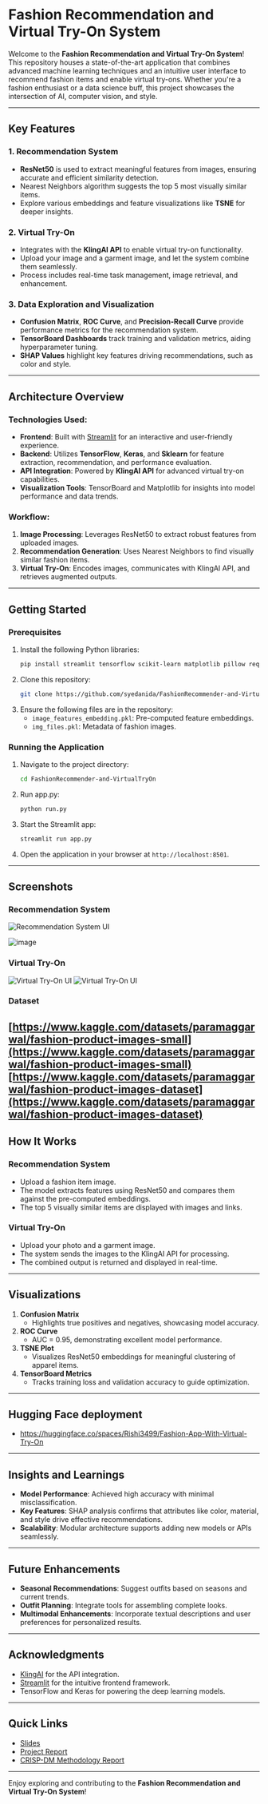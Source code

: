# Fashion Recommendation and Virtual Try-On System

Welcome to the **Fashion Recommendation and Virtual Try-On System**! This repository houses a state-of-the-art application that combines advanced machine learning techniques and an intuitive user interface to recommend fashion items and enable virtual try-ons. Whether you're a fashion enthusiast or a data science buff, this project showcases the intersection of AI, computer vision, and style.  

---

## Key Features

### 1. **Recommendation System**
- **ResNet50** is used to extract meaningful features from images, ensuring accurate and efficient similarity detection.
- Nearest Neighbors algorithm suggests the top 5 most visually similar items.
- Explore various embeddings and feature visualizations like **TSNE** for deeper insights.

### 2. **Virtual Try-On**
- Integrates with the **KlingAI API** to enable virtual try-on functionality.
- Upload your image and a garment image, and let the system combine them seamlessly.
- Process includes real-time task management, image retrieval, and enhancement.

### 3. **Data Exploration and Visualization**
- **Confusion Matrix**, **ROC Curve**, and **Precision-Recall Curve** provide performance metrics for the recommendation system.
- **TensorBoard Dashboards** track training and validation metrics, aiding hyperparameter tuning.
- **SHAP Values** highlight key features driving recommendations, such as color and style.

---

## Architecture Overview

### Technologies Used:
- **Frontend**: Built with [Streamlit](https://streamlit.io/) for an interactive and user-friendly experience.
- **Backend**: Utilizes **TensorFlow**, **Keras**, and **Sklearn** for feature extraction, recommendation, and performance evaluation.
- **API Integration**: Powered by **KlingAI API** for advanced virtual try-on capabilities.
- **Visualization Tools**: TensorBoard and Matplotlib for insights into model performance and data trends.

### Workflow:
1. **Image Processing**: Leverages ResNet50 to extract robust features from uploaded images.
2. **Recommendation Generation**: Uses Nearest Neighbors to find visually similar fashion items.
3. **Virtual Try-On**: Encodes images, communicates with KlingAI API, and retrieves augmented outputs.

---

## Getting Started

### Prerequisites

1. Install the following Python libraries:
   ```bash
   pip install streamlit tensorflow scikit-learn matplotlib pillow requests pyjwt
   ```
2. Clone this repository:
   ```bash
   git clone https://github.com/syedanida/FashionRecommender-and-VirtualTryOn.git
   ```
3. Ensure the following files are in the repository:
   - `image_features_embedding.pkl`: Pre-computed feature embeddings.
   - `img_files.pkl`: Metadata of fashion images.

### Running the Application

1. Navigate to the project directory:
   ```bash
   cd FashionRecommender-and-VirtualTryOn
   ```
2. Run app.py:
   ```bash
   python run.py
   ```
3. Start the Streamlit app:
   ```bash
   streamlit run app.py
   ```
4. Open the application in your browser at `http://localhost:8501`.

---

## Screenshots

### **Recommendation System**
![Recommendation System UI](https://github.com/syedanida/FashionRecommender-and-VirtualTryOn/blob/main/demoimage1.png)

![image](https://github.com/syedanida/FashionRecommender-and-VirtualTryOn/blob/main/demoimage2.png)

### **Virtual Try-On**
![Virtual Try-On UI](https://github.com/syedanida/FashionRecommender-and-VirtualTryOn/blob/main/demoimage3.png)
![Virtual Try-On UI](https://github.com/syedanida/FashionRecommender-and-VirtualTryOn/blob/main/demoimage4.png)

### Dataset
[https://www.kaggle.com/datasets/paramaggarwal/fashion-product-images-small](https://www.kaggle.com/datasets/paramaggarwal/fashion-product-images-small)
[https://www.kaggle.com/datasets/paramaggarwal/fashion-product-images-dataset](https://www.kaggle.com/datasets/paramaggarwal/fashion-product-images-dataset)
---

## How It Works

### **Recommendation System**
- Upload a fashion item image.
- The model extracts features using ResNet50 and compares them against the pre-computed embeddings.
- The top 5 visually similar items are displayed with images and links.

### **Virtual Try-On**
- Upload your photo and a garment image.
- The system sends the images to the KlingAI API for processing.
- The combined output is returned and displayed in real-time.

---

## Visualizations

1. **Confusion Matrix**
   - Highlights true positives and negatives, showcasing model accuracy.
2. **ROC Curve**
   - AUC = 0.95, demonstrating excellent model performance.
3. **TSNE Plot**
   - Visualizes ResNet50 embeddings for meaningful clustering of apparel items.
4. **TensorBoard Metrics**
   - Tracks training loss and validation accuracy to guide optimization.

---

## Hugging Face deployment
- https://huggingface.co/spaces/Rishi3499/Fashion-App-With-Virtual-Try-On

---

## Insights and Learnings

- **Model Performance**: Achieved high accuracy with minimal misclassification.
- **Key Features**: SHAP analysis confirms that attributes like color, material, and style drive effective recommendations.
- **Scalability**: Modular architecture supports adding new models or APIs seamlessly.

---

## Future Enhancements

- **Seasonal Recommendations**: Suggest outfits based on seasons and current trends.
- **Outfit Planning**: Integrate tools for assembling complete looks.
- **Multimodal Enhancements**: Incorporate textual descriptions and user preferences for personalized results.

---

## Acknowledgments

- [KlingAI](https://klingai.com) for the API integration.
- [Streamlit](https://streamlit.io/) for the intuitive frontend framework.
- TensorFlow and Keras for powering the deep learning models.

---

## Quick Links
- [Slides](https://github.com/syedanida/FashionRecommender-and-VirtualTryOn/blob/main/Presentation%20Slides.pdf)
- [Project Report](https://github.com/syedanida/FashionRecommender-and-VirtualTryOn/blob/main/Project%20Report.pdf)
- [CRISP-DM Methodology Report](https://github.com/syedanida/FashionRecommender-and-VirtualTryOn/blob/main/CRISP-DM%20Methodology.pdf)

---

Enjoy exploring and contributing to the **Fashion Recommendation and Virtual Try-On System**!
